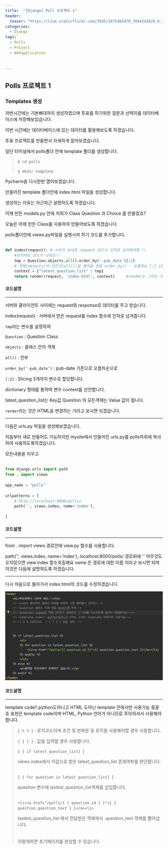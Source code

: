 ```yaml
---
title:  "[Django] Poll 프로젝트 1"
header:
  teaser: "https://live.staticflickr.com/3595/3475465970_7044242629_b.jpg"
categories: 
  - Django
tags:
  - Polls
  - Project
  - Webapplication


---
```

<h2>Polls 프로젝트 1</h2>
<h3>Templates 생성</h3>
저번시간에는 기본뼈대까지 생성하였으며 투표를 하기위한 질문과 선택지를 데이터베이스에 저장해보았습니다.

이번 시간에는 데이터베이스에 있는 데이터를 활용해보도록 하겠습니다.

투표 프로젝트를 만들면서 자세하게 알아보겠습니다.

일단 터미널에서 polls폴더 안에 template 폴더를 생성합니다.

><code>$ cd polls </code> 
>
><code>$ mkdir template </code>

Pycharm을 다시한번 열어보겠습니다. 

만들어진 template 폴더안에 index.html 파일을 생성합니다. 

생성하는 이유는 차근차근 설명하도록 하겠습니다.

어제 만든 models.py 안에 저희가 Class Question 과 Choice 를 만들었죠?

오늘은 어제 만든 Class를 사용하여 만들어보도록 하겠습니다.

polls폴더안에 views.py파일을 실행시켜 하기 코드를 추가합니다.

``` python

def index(request): # 서버가 보내준 request 반드시 인자로 넘겨줘야함 !!
    #로직처리 코드가 나와요!!
    tmp = Question.objects.all().order_by('-pub_date')[:3]
    # 객체(objects)의 모든것(all())을 불러옴 정렬 order_by() - 오름차순 [:] slicing
    context = {"latest_question_list" : tmp}
    return render(request, 'index.html', context)     #render는 그리는 작업 / HTML을 그림

```

<h4>코드설명</h4> 

---

서버와 클라이언트 사이에는 request와 response로 데이터를 주고 받습니다.

index(request) : 서버에서 받은 request를 index 함수에 인자로 넘겨줍니다. 

`tmp`라는 변수를 설정하여 

`Question` : Question Class

`objects` : 클래스 안의 객체

`all()` : 전부

`order_by('-pub_date')` : pub-date 기준으로 오름차순으로

`[:3]` : Slicing 3개까지 변수로 할당합니다.

dictionary 형태를 통하여 변수 context를 선언합니다. 

latest_question_list는 Key값  Question 의 모든객체는 Value 값이 됩니다.

`render`라는 것은 HTML을 변경하는 거라고 보시면 되겠습니다.

---

다음은 urls.py 파일을 생성해보겠습니다. 

처음부터 새로 만들어도 가능하지만 mysite에서 만들어진 urls.py를 polls하위에 복사하여 사용하도록하겠습니다.

모든내용을 지우고 

``` python

from django.urls import path
from . import views

app_name = "polls"

urlpatterns = [
    # http://localhost:8000/polls/
    path('', views.index, name='index'),

]

```

<h4>코드설명</h4>

---

from . import views 경로안에 view.py 함수를 사용합니다.

path('', views.index, name='index'),
localhost:8000/polls/ 경로뒤에 '' 아무것도 오지않으면 view.index 함수호출해요
name 은 경로에 대한 이름 이라고 보시면 되며 이것은 다음에 설명하도록 하겠습니다.



---


다시 처음으로 돌아가서 index.html의 코드를 수정하겠습니다.

<img src="/assets/image/Djangoindeximage.png" alt="Djangoindeximage">


<h4>코드설명</h4>

---

template code!! python도아니고 HTML 도아닌 template 안에서만 사용가능 
중괄호 표현은 template code이며 HTML, Python 언어가 아니므로 주의하셔서 사용해야합니다.



>```{ % % }``` : 로직코드이며 조건 및 반복문 등 로직을 사용해야할 경우 사용합니다.
>
>```{ { } }``` : 값을 입력할 경우 사용합니다.
>
>```{ { if latest_question_list} }``` 
>
> views.index에서 키값으로 받은 latest_question_list 존재여부를 판단합니다.
><br><br>
>
>```{ { for question in latest_question_list} }``` 
>
> question 변수에 lastest_question_list객체를 삽입합니다.
><br><br>
>
> ```<li><a href="/polls/{ { question.id } }">{ { question.question_text } }</a><li>```
>
> lastest_question_list 에서 전달받은 객체에서 .question_text 객체를 뽑아냅니다. 
><br><br><br>
>이렇게하면 초기페이지를 완성할 수 있습니다.